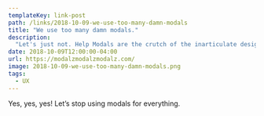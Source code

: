 ```yaml
---
templateKey: link-post
path: /links/2018-10-09-we-use-too-many-damn-modals
title: "We use too many damn modals."
description:
  "Let's just not. Help Modals are the crutch of the inarticulate designer and developer. "
date: 2018-10-09T12:00:00-04:00
url: https://modalzmodalzmodalz.com/
image: 2018-10-09-we-use-too-many-damn-modals.png
tags:
  - UX
---
```

Yes, yes, yes! Let’s stop using modals for everything.
